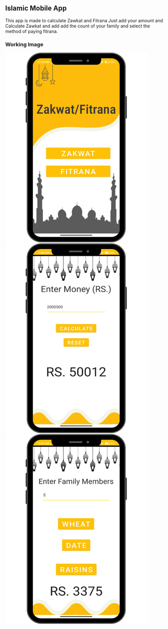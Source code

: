 <h2>Islamic Mobile App</h2>
This app is made to calculate Zawkat and Fitrana
Just add your amount and Calculate Zawkat and add add the count of your family and select the method of paying fitrana.
<h3>Working Image</h3>
<img src="WorkingImage/Index.png" height="600" width="450">
<img src="WorkingImage/Zakat.png" height="600" width="450">
<img src="WorkingImage/Fitrana.png" height="600" width="450">
